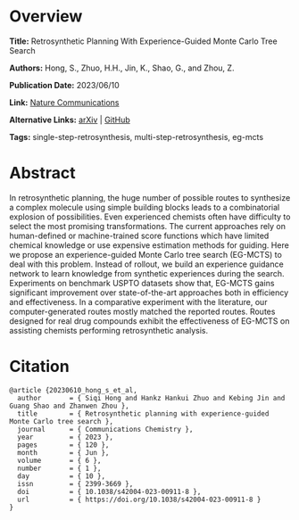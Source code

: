 # Overview
**Title:**
Retrosynthetic Planning With Experience-Guided Monte Carlo Tree Search

**Authors:**
Hong, S., Zhuo, H.H., Jin, K., Shao, G., and Zhou, Z.

**Publication Date:**
2023/06/10

**Link:**
[Nature Communications](https://www.nature.com/articles/s42004-023-00911-8)

**Alternative Links:**
[arXiv](https://arxiv.org/abs/2112.06028) |
[GitHub](https://github.com/jjljkjljk/EG-MCTS)

**Tags:**
single-step-retrosynthesis, multi-step-retrosynthesis, eg-mcts


# Abstract
In retrosynthetic planning, the huge number of possible routes to synthesize a complex molecule using simple building blocks leads to a combinatorial explosion of possibilities.
Even experienced chemists often have difficulty to select the most promising transformations.
The current approaches rely on human-defined or machine-trained score functions which have limited chemical knowledge or use expensive estimation methods for guiding.
Here we propose an experience-guided Monte Carlo tree search (EG-MCTS) to deal with this problem.
Instead of rollout, we build an experience guidance network to learn knowledge from synthetic experiences during the search.
Experiments on benchmark USPTO datasets show that, EG-MCTS gains significant improvement over state-of-the-art approaches both in efficiency and effectiveness.
In a comparative experiment with the literature, our computer-generated routes mostly matched the reported routes.
Routes designed for real drug compounds exhibit the effectiveness of EG-MCTS on assisting chemists performing retrosynthetic analysis.


# Citation
```
@article {20230610_hong_s_et_al,
  author       = { Siqi Hong and Hankz Hankui Zhuo and Kebing Jin and Guang Shao and Zhanwen Zhou },
  title        = { Retrosynthetic planning with experience-guided Monte Carlo tree search },
  journal      = { Communications Chemistry },
  year         = { 2023 },
  pages        = { 120 },
  month        = { Jun },
  volume       = { 6 },
  number       = { 1 },
  day          = { 10 },
  issn         = { 2399-3669 },
  doi          = { 10.1038/s42004-023-00911-8 },
  url          = { https://doi.org/10.1038/s42004-023-00911-8 }
}
```
